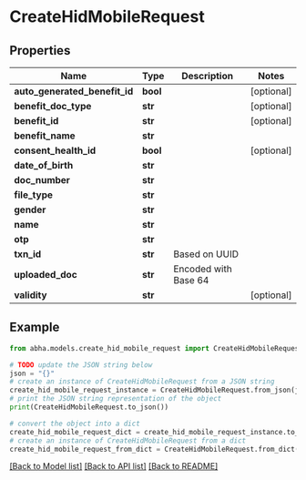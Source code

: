 # CreateHidMobileRequest


## Properties

Name | Type | Description | Notes
------------ | ------------- | ------------- | -------------
**auto_generated_benefit_id** | **bool** |  | [optional] 
**benefit_doc_type** | **str** |  | [optional] 
**benefit_id** | **str** |  | [optional] 
**benefit_name** | **str** |  | 
**consent_health_id** | **bool** |  | [optional] 
**date_of_birth** | **str** |  | 
**doc_number** | **str** |  | 
**file_type** | **str** |  | 
**gender** | **str** |  | 
**name** | **str** |  | 
**otp** | **str** |  | 
**txn_id** | **str** | Based on UUID | 
**uploaded_doc** | **str** | Encoded with Base 64 | 
**validity** | **str** |  | [optional] 

## Example

```python
from abha.models.create_hid_mobile_request import CreateHidMobileRequest

# TODO update the JSON string below
json = "{}"
# create an instance of CreateHidMobileRequest from a JSON string
create_hid_mobile_request_instance = CreateHidMobileRequest.from_json(json)
# print the JSON string representation of the object
print(CreateHidMobileRequest.to_json())

# convert the object into a dict
create_hid_mobile_request_dict = create_hid_mobile_request_instance.to_dict()
# create an instance of CreateHidMobileRequest from a dict
create_hid_mobile_request_from_dict = CreateHidMobileRequest.from_dict(create_hid_mobile_request_dict)
```
[[Back to Model list]](../README.md#documentation-for-models) [[Back to API list]](../README.md#documentation-for-api-endpoints) [[Back to README]](../README.md)



